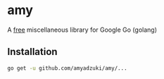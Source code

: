 # amy
A [free](https://creativecommons.org/publicdomain/zero/1.0/) miscellaneous library for Google Go (golang)

## Installation

```sh
go get -u github.com/amyadzuki/amy/...
```

